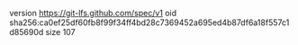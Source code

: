 version https://git-lfs.github.com/spec/v1
oid sha256:ca0ef25df60fb8f99f34ff4bd28c7369452a695ed4b87df6a18f557c1d85690d
size 107
